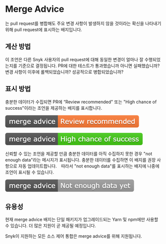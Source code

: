 # Merge Advice

는 pull request를 병합해도 주요 변경 사항이 발생하지 않을 것이라는 확신을 나타내기 위해 pull request에 표시하는 배지입니다.

## 계산 방법

이 조언은 다른 Snyk 사용자의 pull request에 대해 동일한 변경이 얼마나 잘 수행되었는지를 기준으로 결정됩니다. PR에 대한 테스트가 통과했습니까 아니면 실패했습니까? 변경 사항이 이후에 롤백되었습니까? 성공적으로 병합되었습니까?

## 표시 방법

충분한 데이터가 수집되면 PR에 “Review recommended" 또는 "High chance of success"이라는 조언을 제공하는 배지를 표시합니다.

![](<../../../.gitbook/assets/image (10).png>)

![](<../../../.gitbook/assets/image (17).png>)

신뢰할 수 있는 조언을 제공할 만큼 충분한 데이터를 아직 수집하지 못한 경우 "not enough data"라는 메시지가 표시됩니다. 충분한 데이터를 수집하면 이 배지를 권장 사항으로 자동 업데이트합니다.　따라서 "not enough data"를 표시하는 배지에 나중에 조언이 표시될 수 있습니다.

![](<../../../.gitbook/assets/image (2).png>)

## 유용성

현재 merge advice 배지는 단일 패키지가 업그레이드되는 Yarn 및 npm에만 사용할 수 있습니다. 더 많은 지원이 곧 제공될 예정입니다.

Snyk이 지원하는 모든 소스 제어 통합은 merge advice를 위해 지원됩니다.
